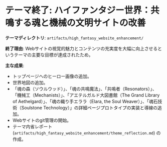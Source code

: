 # テーマ終了: ハイファンタジー世界：共鳴する魂と機械の文明サイトの改善

**テーマディレクトリ**: `artifacts/high_fantasy_website_enhancement/`

**終了理由**: Webサイトの視覚的魅力とコンテンツの充実度を大幅に向上させるというテーマの主要な目標が達成されたため。

**主な成果**: 
*   トップページへのヒーロー画像の追加。
*   世界地図の追加。
*   「魂の森（ソウルウッド）」、「魂の共鳴魔法」、「共鳴者（Resonators）」、「機械工（Mechanists）」、「アエテルガルド大図書館（The Grand Library of Aethelgard）」、「魂の織り手エララ（Elara, the Soul Weaver）」、「魂石技術（Soulstone Technology）」の詳細ページプロトタイプの実装と導線の追加。
*   Webサイトのgit管理の開始。
*   テーマ内省レポート (`artifacts/high_fantasy_website_enhancement/theme_reflection.md`) の作成。
